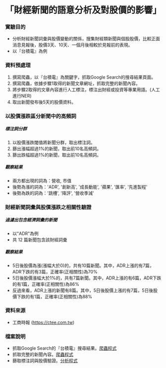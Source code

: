 # 「財經新聞的語意分析及對股價的影響」


### 實驗目的
- 分析財經新聞詞彙與股價變動的關係，搜集財經類新聞與個股股價，比較正面消息見報後，股價3天、10天、一個月後相較於見報前的表現。
- 以『台積電』為例


### 資料預處理
1. 撰寫爬蟲，以『台積電』為關鍵字，抓取Google Search的搜尋結果頁面。
2. 撰寫爬蟲，依據步驟1取得的新聞文章網址，抓取完整的新聞內容。
3. 將步驟2取得的文章內容進行人工標注，標注出財經或投資等專業用語。(人工進行NER)
4. 取出新聞發布後5天的股價資料。


### 以股價漲跌區分新聞中的高頻詞

##### 標注詞分群
1. 以股價漲跌閾值將新聞分群，取出標注詞。
2. 篩出漲幅超過1%的新聞，取出前10名高頻詞。
3. 篩出跌幅超過1%的新聞，取出前10名高頻詞。

##### 觀察結果
- 兩方都出現的詞為：營收, 市值
- 後勢為漲的詞為：'ADR', '創新高', '成長動能', '蘋果', '匯率', '先進製程'
- 後勢為跌的詞為：'跳槽', '降評', '營收季減'


### 財經新聞詞彙與股價漲跌之相關性驗證

##### 過濾出包含經濟詞彙的新聞
- 以"ADR"為例
- 共 12 篇新聞包含該財經詞彙

##### 觀察結果
- 5日後股價為漲(漲幅大於0)的，共有10篇新聞。其中，ADR上漲的有7篇，ADR下跌的有3篇，正確率(正相關性)為70%
- 5日後股價漲幅大於1%的，共有7篇新聞。其中，ADR上漲的有6篇，ADR下跌的有1篇，正確率(正相關性)為86%
- 反過來看，ADR上漲的新聞有8篇。其中，5日後股價上漲的有7篇，5日後股價下跌的有1篇，正確率(正相關性)為88%


### 資料來源
- 工商時報 (https://ctee.com.tw)


### 檔案說明
- 抓取Google Search的『台積電』搜尋結果。[爬蟲程式](./Google_Search_%E5%8F%B0%E7%A9%8D%E9%9B%BB.ipynb)
- 抓取完整的新聞內容。[爬蟲程式](./crawler_ctee_%E5%8F%B0%E7%A9%8D%E9%9B%BB.ipynb)
- 篩取標注詞與股價驗證。[分析程式](./analysis_news_terms_by_stock_price.ipynb)



